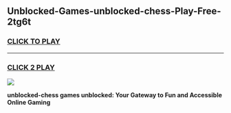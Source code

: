 
## Unblocked-Games-unblocked-chess-Play-Free-2tg6t
<h3>
<a href="https://premium76.site?title=unblocked-chess&ref=21A">CLICK TO PLAY</a></h3>
<hr>

<h3>
<a href="https://premium76.site?title=unblocked-chess&ref=21A">CLICK 2 PLAY</a>
  
</h3>

<a href="https://premium76.site?title=unblocked-chess&ref=21A"><img src="https://clearcache.store/games.png"></a>


**unblocked-chess games unblocked: Your Gateway to Fun and Accessible Online Gaming**
